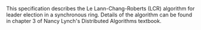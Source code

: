 This specification describes the Le Lann-Chang-Roberts (LCR) algorithm for leader election in a synchronous ring. Details of the algorithm can be found in chapter 3 of Nancy Lynch's Distributed Algorithms textbook.